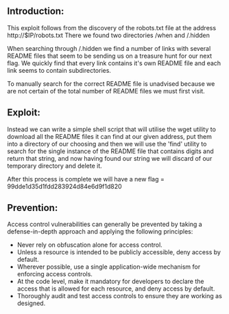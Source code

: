 ## Introduction:

This exploit follows from the discovery of the robots.txt file at the address http://$IP/robots.txt
There we found two directories /when and /.hidden

When searching through /.hidden we find a number of links with several README files that seem to be sending us on a treasure hunt
for our next flag. We quickly find that every link contains it's own README file and each link seems to contain subdirectories.

To manually search for the correct README file is unadvised because we are not certain of the total number of README files we must first visit. 

## Exploit:

Instead we can write a simple shell script that will utilise the wget utility to download all the README files it can find at our given address, put them into a directory of our choosing and then we will use the 'find' utility to search for the single instance of the README file that contains digits and return that string, and now having found our string we will discard of our temporary directory and delete it.

After this process is complete we will have a new flag = 99dde1d35d1fdd283924d84e6d9f1d820

## Prevention:

Access control vulnerabilities can generally be prevented by taking a defense-in-depth approach and applying the following principles: 

- Never rely on obfuscation alone for access control.
- Unless a resource is intended to be publicly accessible, deny access by default.
- Wherever possible, use a single application-wide mechanism for enforcing access controls.
- At the code level, make it mandatory for developers to declare the access that is allowed for each resource, and deny access by default. 
- Thoroughly audit and test access controls to ensure they are working as designed.